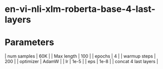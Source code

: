 # en-vi-nli-xlm-roberta-base-4-last-layers

# Parameters
| num samples  | 60K   |
| Max length   | 100   |
| epochs       | 4     |
| warmup steps | 200   |
| optimizer    | AdamW |
| lr           | 1e-5  |
| eps          | 1e-8  |
| concat 4 last layers |
